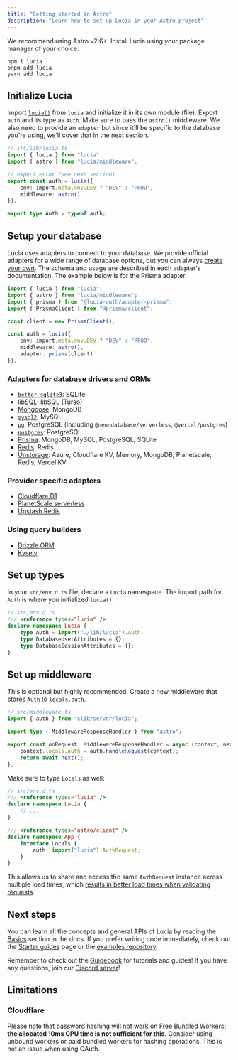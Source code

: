 ```yaml
---
title: "Getting started in Astro"
description: "Learn how to set up Lucia in your Astro project"
---
```


We recommend using Astro v2.6+. Install Lucia using your package manager of your choice.

```
npm i lucia
pnpm add lucia
yarn add lucia
```

## Initialize Lucia

Import [`lucia()`](/reference/lucia/modules/main#lucia) from `lucia` and initialize it in its own module (file). Export `auth` and its type as `Auth`. Make sure to pass the `astro()` middleware. We also need to provide an `adapter` but since it'll be specific to the database you're using, we'll cover that in the next section.

```ts
// src/lib/lucia.ts
import { lucia } from "lucia";
import { astro } from "lucia/middleware";

// expect error (see next section)
export const auth = lucia({
	env: import.meta.env.DEV ? "DEV" : "PROD",
	middleware: astro()
});

export type Auth = typeof auth;
```

## Setup your database

Lucia uses adapters to connect to your database. We provide official adapters for a wide range of database options, but you can always [create your own](/reference/database-adapter). The schema and usage are described in each adapter's documentation. The example below is for the Prisma adapter.

```ts
import { lucia } from "lucia";
import { astro } from "lucia/middleware";
import { prisma } from "@lucia-auth/adapter-prisma";
import { PrismaClient } from "@prisma/client";

const client = new PrismaClient();

const auth = lucia({
	env: import.meta.env.DEV ? "DEV" : "PROD",
	middleware: astro(),
	adapter: prisma(client)
});
```

### Adapters for database drivers and ORMs

- [`better-sqlite3`](/database-adapters/better-sqlite3): SQLite
- [libSQL](/database-adapters/libsql): libSQL (Turso)
- [Mongoose](/database-adapters/mongoose): MongoDB
- [`mysql2`](/database-adapters/mysql2): MySQL
- [`pg`](/database-adapters/pg): PostgreSQL (including `@neondatabase/serverless`, `@vercel/postgres`)
- [`postgres`](/database-adapters/postgres): PostgreSQL
- [Prisma](/database-adapters/prisma): MongoDB, MySQL, PostgreSQL, SQLite
- [Redis](/database-adapters/redis): Redis
- [Unstorage](/database-adapters/unstorage): Azure, Cloudflare KV, Memory, MongoDB, Planetscale, Redis, Vercel KV

### Provider specific adapters

- [Cloudflare D1](/database-adapters/cloudflare-d1)
- [PlanetScale serverless](/database-adapters/planetscale-serverless)
- [Upstash Redis](/database-adapters/upstash-redis)

### Using query builders

- [Drizzle ORM](/guidebook/drizzle-orm)
- [Kysely](/guidebook/kysely)

## Set up types

In your `src/env.d.ts` file, declare a `Lucia` namespace. The import path for `Auth` is where you initialized `lucia()`.

```ts
// src/env.d.ts
/// <reference types="lucia" />
declare namespace Lucia {
	type Auth = import("./lib/lucia").Auth;
	type DatabaseUserAttributes = {};
	type DatabaseSessionAttributes = {};
}
```

## Set up middleware

This is optional but highly recommended. Create a new middleware that stores [`Auth`](/reference/lucia/interfaces/authrequest) to `locals.auth`.

```ts
// src/middleware.ts
import { auth } from "$lib/server/lucia";

import type { MiddlewareResponseHandler } from "astro";

export const onRequest: MiddlewareResponseHandler = async (context, next) => {
	context.locals.auth = auth.handleRequest(context);
	return await next();
};
```

Make sure to type `Locals` as well:

```ts
// src/env.d.ts
/// <reference types="lucia" />
declare namespace Lucia {
	// ...
}

/// <reference types="astro/client" />
declare namespace App {
	interface Locals {
		auth: import("lucia").AuthRequest;
	}
}
```

This allows us to share and access the same `AuthRequest` instance across multiple load times, which [results in better load times when validating requests](/basics/using-cookies#caching).

## Next steps

You can learn all the concepts and general APIs of Lucia by reading the [Basics](/basics/database) section in the docs. If you prefer writing code immediately, check out the [Starter guides](/starter-guides) page or the [examples repository](https://github.com/lucia-auth/examples).

Remember to check out the [Guidebook](/guidebook) for tutorials and guides! If you have any questions, join our [Discord server](/discord)!

## Limitations

### Cloudflare

Please note that password hashing will not work on Free Bundled Workers; **the allocated 10ms CPU time is not sufficient for this**. Consider using unbound workers or paid bundled workers for hashing operations. This is not an issue when using OAuth.
